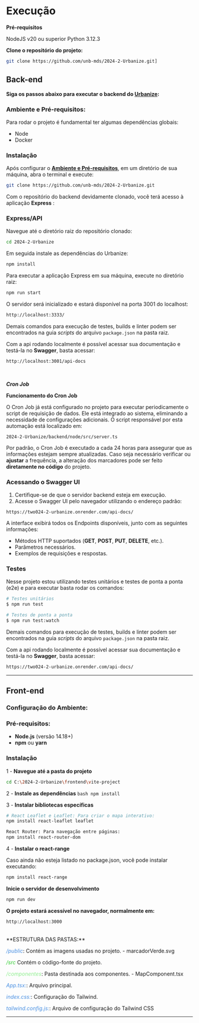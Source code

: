 # Execução

**Pré-requisitos**

NodeJS v20 ou superior
Python 3.12.3

**Clone o repositório do projeto:**

```bash
git clone https://github.com/unb-mds/2024-2-Urbanize.git]
```



## **Back-end**

**Siga os passos abaixo para executar o **backend** do [**Urbanize**](#):**

### Ambiente e Pré-requisitos:

Para rodar o projeto é fundamental ter algumas dependências globais:

- Node
- Docker


### Instalação

Após configurar o [**Ambiente e Pré-requisitos**](https://unb-mds.github.io/2024-2-Urbanize/arquitetura/), em um diretório de sua máquina, abra o terminal e execute:

```bash
git clone https://github.com/unb-mds/2024-2-Urbanize.git
```

Com o repositório do backend devidamente clonado, você terá acesso à aplicação **Express** :

### **Express/API**

Navegue até o diretório raiz do repositório clonado:

```bash
cd 2024-2-Urbanize
```
Em seguida instale as dependências do Urbanize:

```bash
npm install
```


Para executar a aplicação Express em sua máquina, execute no diretório raiz:

```bash
npm run start
```
O servidor será inicializado e estará disponível na porta 3001 do localhost:

```bash
http://localhost:3333/
```

Demais comandos para execução de testes, builds e linter podem ser encontrados na guia _scripts_  do arquivo `package.json` na pasta raiz.

Com a api rodando localmente é possível acessar sua documentação e testá-la no **Swagger**, basta acessar:

```bash
http://localhost:3001/api-docs
```
<br>

***Cron Job***


 **Funcionamento do Cron Job**

O Cron Job já está configurado no projeto para executar periodicamente o script de requisição de dados. Ele está integrado ao sistema, eliminando a necessidade de configurações adicionais. O script responsável por esta automação está localizado em:

```plaintext
2024-2-Urbanize/backend/node/src/server.ts
```

Por padrão, o Cron Job é executado a cada 24 horas para assegurar que as informações estejam sempre atualizadas. Caso seja necessário verificar ou **ajustar** a frequência, a alteração dos marcadores pode ser feito **diretamente no código** do projeto.


### Acessando o Swagger UI

1. Certifique-se de que o servidor backend esteja em execução.
2. Acesse o Swagger UI pelo navegador utilizando o endereço padrão:

```plaintext
https://two024-2-urbanize.onrender.com/api-docs/
```

A interface exibirá todos os Endpoints disponíveis, junto com as seguintes informações:

- Métodos HTTP suportados (**GET**, **POST**, **PUT**, **DELETE**, etc.).
- Parâmetros necessários.
- Exemplos de requisições e respostas.








###  **Testes**

Nesse projeto estou utilizando testes unitários e testes de ponta a ponta (e2e) e para executar basta rodar os comandos:

```bash
# Testes unitários
$ npm run test

# Testes de ponta a ponta
$ npm run test:watch
```

Demais comandos para execução de testes, builds e linter podem ser encontrados na guia _scripts_  do arquivo `package.json` na pasta raiz.

Com a api rodando localmente é possível acessar sua documentação e testá-la no **Swagger**, basta acessar:

```bash
https://two024-2-urbanize.onrender.com/api-docs/
```




---


## **Front-end**

### Configuração do Ambiente:

### Pré-requisitos:
- **Node.js** (versão 14.18+)
- **npm** ou **yarn**

### Instalação

1 - **Navegue até a pasta do projeto**  
   ```bash
   cd C:\2024-2-Urbanize\frontend\vite-project
   ```

2 - **Instale as dependências**
    ```bash
    npm install
    ```

3 - **Instalar bibliotecas específicas**
```bash
# React Leaflet e Leaflet: Para criar o mapa interativo:
npm install react-leaflet leaflet
```
```bash
React Router: Para navegação entre páginas:
npm install react-router-dom
```
4 - **Instalar o react-range** 

Caso ainda não esteja listado no package.json, você pode instalar executando:
```bash
npm install react-range
```
 **Inicie o servidor de desenvolvimento**

```bash
npm run dev
```

 **O projeto estará acessível no navegador, normalmente em:**

 ```bash
http://localhost:3000
 ```


<br>
**ESTRUTURA DAS PASTAS:**

<span style="color: #4A90E2;">*/public*</span>: Contém as imagens usadas no projeto. 
	- marcadorVerde.svg 


<span style="color: #32CD32;">*/src*</span> Contém o código-fonte do projeto.


<span style="color: #90EE90;">*/componentes*</span>: Pasta destinada aos componentes.
	- MapComponent.tsx

<span style="color: #4A90E2;">*App.tsx:*</span>: Arquivo principal.

<span style="color: #4A90E2;">*index.css:*</span>: Configuração do Tailwind. 

<span style="color: #4A90E2;">*tailwind.config.js:*</span>: Arquivo de configuração do Tailwind CSS

---






